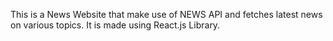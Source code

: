 This is a News Website that make use of NEWS API and fetches latest news on various topics.
It is made using React.js Library.
